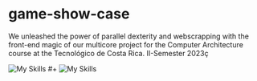 # game-show-case
We unleashed the power of parallel dexterity and webscrapping with the front-end magic of our multicore project for the Computer Architecture course at the  Tecnológico de Costa Rica. II-Semester 2023ç

<img src="https://skillicons.dev/icons?i=react" alt="My Skills"> #+ <img src="https://skillicons.dev/icons?i=firebase" alt="My Skills">
